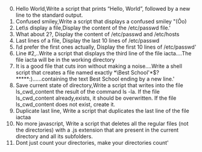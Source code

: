 0. Hello World,Write a script that prints “Hello, World”, followed by a new line to the standard output.
1. Confused smiley,Write a script that displays a confused smiley "(Ôo)
2. Let\s display a file,Display the content of the /etc/passwd file.'
3. What about 2?, Display the content of /etc/passwd and /etc/hosts
4. Last lines of a file, Display the last 10 lines of /etc/passwd
5. I\d prefer the first ones actually, Display the first 10 lines of /etc/passwd'
6. Line #2,..Write a script that displays the third line of the file iacta....The file iacta will be in the working directory
7. It is a good file that cuts iron without making a noise....Write a shell script that creates a file named exactly \*\\Best School'\*$?*****:)......containing the text Best School ending by a new line.'
8. Save current state of directory,Write a script that writes into the file ls_cwd_content the result of the command ls -la. If the file ls_cwd_content already,exists, it should be overwritten. If the file ls_cwd_content does not exist, create it.
9. Duplicate last line, Write a script that duplicates the last line of the file iactaa
10. No more javascript, Write a script that deletes all the regular files (not the directories) with a .js extension that are present in the current directory and all its subfolders.
11. Dont just count your directories, make your directories count'
